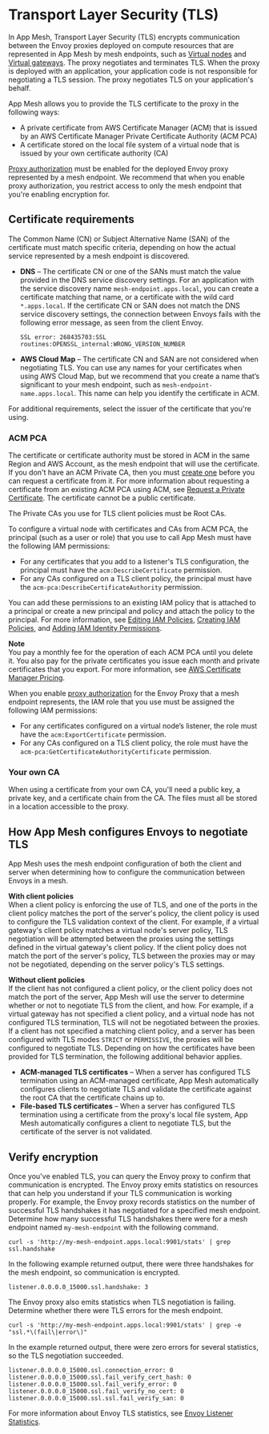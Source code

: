 # Transport Layer Security \(TLS\)<a name="tls"></a>

In App Mesh, Transport Layer Security \(TLS\) encrypts communication between the Envoy proxies deployed on compute resources that are represented in App Mesh by mesh endpoints, such as [Virtual nodes](virtual_nodes.md) and [Virtual gateways](virtual_gateways.md)\. The proxy negotiates and terminates TLS\. When the proxy is deployed with an application, your application code is not responsible for negotiating a TLS session\. The proxy negotiates TLS on your application's behalf\. 

App Mesh allows you to provide the TLS certificate to the proxy in the following ways:
+ A private certificate from AWS Certificate Manager \(ACM\) that is issued by an AWS Certificate Manager Private Certificate Authority \(ACM PCA\)
+ A certificate stored on the local file system of a virtual node that is issued by your own certificate authority \(CA\) 

[Proxy authorization](proxy-authorization.md) must be enabled for the deployed Envoy proxy represented by a mesh endpoint\. We recommend that when you enable proxy authorization, you restrict access to only the mesh endpoint that you're enabling encryption for\.

## Certificate requirements<a name="virtual-node-tls-prerequisites"></a>

The Common Name \(CN\) or Subject Alternative Name \(SAN\) of the certificate must match specific criteria, depending on how the actual service represented by a mesh endpoint is discovered\.
+ **DNS** – The certificate CN or one of the SANs must match the value provided in the DNS service discovery settings\. For an application with the service discovery name `mesh-endpoint.apps.local`, you can create a certificate matching that name, or a certificate with the wild card `*.apps.local`\. If the certificate CN or SAN does not match the DNS service discovery settings, the connection between Envoys fails with the following error message, as seen from the client Envoy\.

  ```
  SSL error: 268435703:SSL routines:OPENSSL_internal:WRONG_VERSION_NUMBER
  ```
+ **AWS Cloud Map** – The certificate CN and SAN are not considered when negotiating TLS\. You can use any names for your certificates when using AWS Cloud Map, but we recommend that you create a name that’s significant to your mesh endpoint, such as `mesh-endpoint-name.apps.local`\. This name can help you identify the certificate in ACM\.

For additional requirements, select the issuer of the certificate that you're using\.

### ACM PCA<a name="certificate-pca"></a>

The certificate or certificate authority must be stored in ACM in the same Region and AWS Account, as the mesh endpoint that will use the certificate\. If you don't have an ACM Private CA, then you must [create one](https://docs.aws.amazon.com/acm-pca/latest/userguide/PcaCreateCa.html) before you can request a certificate from it\. For more information about requesting a certificate from an existing ACM PCA using ACM, see [Request a Private Certificate](https://docs.aws.amazon.com/acm/latest/userguide/gs-acm-request-private.html)\. The certificate cannot be a public certificate\.

The Private CAs you use for TLS client policies must be Root CAs\.

To configure a virtual node with certificates and CAs from ACM PCA, the principal \(such as a user or role\) that you use to call App Mesh must have the following IAM permissions: 
+ For any certificates that you add to a listener's TLS configuration, the principal must have the `acm:DescribeCertificate` permission\.
+ For any CAs configured on a TLS client policy, the principal must have the `acm-pca:DescribeCertificateAuthority` permission\.

You can add these permissions to an existing IAM policy that is attached to a principal or create a new principal and policy and attach the policy to the principal\. For more information, see [Editing IAM Policies](https://docs.aws.amazon.com/IAM/latest/UserGuide/access_policies_manage-edit.html), [Creating IAM Policies](https://docs.aws.amazon.com/IAM/latest/UserGuide/access_policies_create-console.html), and [Adding IAM Identity Permissions](https://docs.aws.amazon.com/IAM/latest/UserGuide/access_policies_manage-attach-detach.html#add-policies-console)\.

**Note**  
You pay a monthly fee for the operation of each ACM PCA until you delete it\. You also pay for the private certificates you issue each month and private certificates that you export\. For more information, see [AWS Certificate Manager Pricing](http://aws.amazon.com/certificate-manager/pricing/)\.

When you enable [proxy authorization](proxy-authorization.md) for the Envoy Proxy that a mesh endpoint represents, the IAM role that you use must be assigned the following IAM permissions:
+ For any certificates configured on a virtual node’s listener, the role must have the `acm:ExportCertificate` permission\.
+ For any CAs configured on a TLS client policy, the role must have the `acm-pca:GetCertificateAuthorityCertificate` permission\.

### Your own CA<a name="certificate-file"></a>

When using a certificate from your own CA, you'll need a public key, a private key, and a certificate chain from the CA\. The files must all be stored in a location accessible to the proxy\.

## How App Mesh configures Envoys to negotiate TLS<a name="envoy-configuration-tls"></a>

App Mesh uses the mesh endpoint configuration of both the client and server when determining how to configure the communication between Envoys in a mesh\.

**With client policies**  
When a client policy is enforcing the use of TLS, and one of the ports in the client policy matches the port of the server's policy, the client policy is used to configure the TLS validation context of the client\. For example, if a virtual gateway's client policy matches a virtual node's server policy, TLS negotiation will be attempted between the proxies using the settings defined in the virtual gateway's client policy\. If the client policy does not match the port of the server's policy, TLS between the proxies may or may not be negotiated, depending on the server policy's TLS settings\. 

**Without client policies**  
If the client has not configured a client policy, or the client policy does not match the port of the server, App Mesh will use the server to determine whether or not to negotiate TLS from the client, and how\. For example, if a virtual gateway has not specified a client policy, and a virtual node has not configured TLS termination, TLS will not be negotiated between the proxies\. If a client has not specified a matching client policy, and a server has been configured with TLS modes `STRICT` or `PERMISSIVE`, the proxies will be configured to negotiate TLS\. Depending on how the certificates have been provided for TLS termination, the following additional behavior applies\.
+ **ACM\-managed TLS certificates** – When a server has configured TLS termination using an ACM\-managed certificate, App Mesh automatically configures clients to negotiate TLS and validate the certificate against the root CA that the certificate chains up to\.
+ **File\-based TLS certificates** – When a server has configured TLS termination using a certificate from the proxy's local file system, App Mesh automatically configures a client to negotiate TLS, but the certificate of the server is not validated\.

## Verify encryption<a name="verify-encryption"></a>

Once you've enabled TLS, you can query the Envoy proxy to confirm that communication is encrypted\. The Envoy proxy emits statistics on resources that can help you understand if your TLS communication is working properly\. For example, the Envoy proxy records statistics on the number of successful TLS handshakes it has negotiated for a specified mesh endpoint\. Determine how many successful TLS handshakes there were for a mesh endpoint named `my-mesh-endpoint` with the following command\.

```
curl -s 'http://my-mesh-endpoint.apps.local:9901/stats' | grep ssl.handshake
```

In the following example returned output, there were three handshakes for the mesh endpoint, so communication is encrypted\.

```
listener.0.0.0.0_15000.ssl.handshake: 3
```

The Envoy proxy also emits statistics when TLS negotiation is failing\. Determine whether there were TLS errors for the mesh endpoint\.

```
curl -s 'http://my-mesh-endpoint.apps.local:9901/stats' | grep -e "ssl.*\(fail\|error\)"
```

In the example returned output, there were zero errors for several statistics, so the TLS negotiation succeeded\.

```
listener.0.0.0.0_15000.ssl.connection_error: 0
listener.0.0.0.0_15000.ssl.fail_verify_cert_hash: 0
listener.0.0.0.0_15000.ssl.fail_verify_error: 0
listener.0.0.0.0_15000.ssl.fail_verify_no_cert: 0
listener.0.0.0.0_15000.ssl.ssl.fail_verify_san: 0
```

For more information about Envoy TLS statistics, see [Envoy Listener Statistics](https://www.envoyproxy.io/docs/envoy/latest/configuration/listeners/stats)\.
